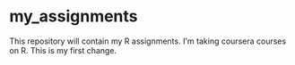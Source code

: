 # my_assignments
This repository will contain my R assignments.
I'm taking coursera courses on R.
This is my first change.
